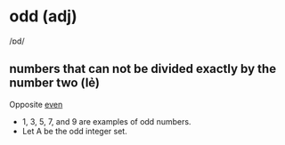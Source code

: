 # odd (adj)

/ɒd/

## numbers that can not be divided exactly by the number two (lẻ)

Opposite [even](even-adj.md#numbers-that-can-be-divided-exactly-by-two-chẵn)

- 1, 3, 5, 7, and 9 are examples of odd numbers.
- Let A be the odd integer set.